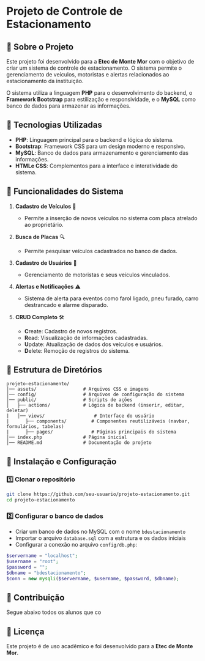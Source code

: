 # Projeto de Controle de Estacionamento

## 📌 Sobre o Projeto
Este projeto foi desenvolvido para a **Etec de Monte Mor** com o objetivo de criar um sistema de controle de estacionamento. O sistema permite o gerenciamento de veículos, motoristas e alertas relacionados ao estacionamento da instituição.

O sistema utiliza a linguagem **PHP** para o desenvolvimento do backend, o **Framework Bootstrap** para estilização e responsividade, e o **MySQL** como banco de dados para armazenar as informações.

## 🚀 Tecnologias Utilizadas
- **PHP**: Linguagem principal para o backend e lógica do sistema.
- **Bootstrap**: Framework CSS para um design moderno e responsivo.
- **MySQL**: Banco de dados para armazenamento e gerenciamento das informações.
- **HTMLe CSS**: Complementos para a interface e interatividade do sistema.

## 🔧 Funcionalidades do Sistema
1. **Cadastro de Veículos** 🚗
   - Permite a inserção de novos veículos no sistema com placa atrelado ao proprietário.

2. **Busca de Placas** 🔍
   - Permite pesquisar veículos cadastrados no banco de dados.

3. **Cadastro de Usuários** 👤
   - Gerenciamento de motoristas e seus veículos vinculados.

4. **Alertas e Notificações** ⚠️
   - Sistema de alerta para eventos como farol ligado, pneu furado, carro destrancado e alarme disparado.

5. **CRUD Completo** 🛠️
   - **C**reate: Cadastro de novos registros.
   - **R**ead: Visualização de informações cadastradas.
   - **U**pdate: Atualização de dados dos veículos e usuários.
   - **D**elete: Remoção de registros do sistema.

## 📂 Estrutura de Diretórios
```
projeto-estacionamento/
│── assets/                 # Arquivos CSS e imagens
│── config/                 # Arquivos de configuração do sistema
│── public/                 # Scripts de ações
│   ├── actions/            # Lógica de backend (inserir, editar, deletar)
|   │── views/                  # Interface do usuário
|      ├── components/         # Componentes reutilizáveis (navbar, formulários, tabelas)
|      ├── pages/              # Páginas principais do sistema
│── index.php               # Página inicial
│── README.md               # Documentação do projeto
```

## 🔄 Instalação e Configuração
### 1️⃣ Clonar o repositório
```bash
git clone https://github.com/seu-usuario/projeto-estacionamento.git
cd projeto-estacionamento
```

### 2️⃣ Configurar o banco de dados
- Criar um banco de dados no MySQL com o nome `bdestacionamento`
- Importar o arquivo `database.sql` com a estrutura e os dados iniciais
- Configurar a conexão no arquivo `config/db.php`:
```php
$servername = "localhost";
$username = "root";
$password = "";
$dbname = "bdestacionamento";
$conn = new mysqli($servername, $username, $password, $dbname);
```

## 📌 Contribuição
Segue abaixo todos os alunos que co

## 📜 Licença
Este projeto é de uso acadêmico e foi desenvolvido para a **Etec de Monte Mor**.

